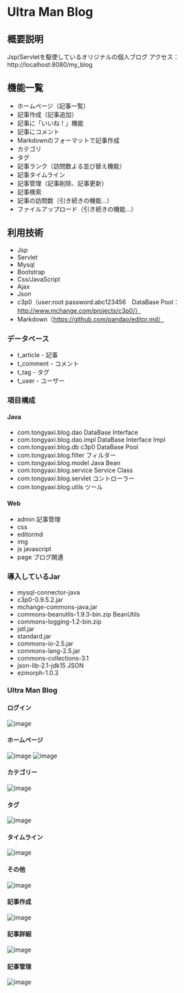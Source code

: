 # Ultra Man Blog

## 概要説明
Jsp/Servletを駆使しているオリジナルの個人ブログ
アクセス：http://localhost:8080/my_blog

## 機能一覧
* ホームページ（記事一覧）
* 記事作成（記事追加）
* 記事に「いいね！」機能
* 記事にコメント
* Markdownのフォーマットで記事作成
* カテゴリ
* タグ
* 記事ランク（訪問数よる並び替え機能）
* 記事タイムライン
* 記事管理（記事削除、記事更新）
* 記事検索
* 記事の訪問数（引き続きの機能...）
* ファイルアップロード（引き続きの機能...）

## 利用技術
* Jsp
* Servlet
* Mysql
* Bootstrap
* Css/JavaScript
* Ajax
* Json
* c3p0（user:root password:abc123456　DataBase Pool：http://www.mchange.com/projects/c3p0/）
* Markdown（https://github.com/pandao/editor.md）


### データベース

* t_article - 記事
* t_comment - コメント
* t_tag - タグ
* t_user - ユーザー

### 項目構成
#### Java

* com.tongyaxi.blog.dao DataBase Interface
* com.tongyaxi.blog.dao.impl DataBase Interface Impl
* com.tongyaxi.blog.db c3p0 DataBase Pool
* com.tongyaxi.blog.filter フィルター
* com.tongyaxi.blog.model Java Bean
* com.tongyaxi.blog.service Service Class
* com.tongyaxi.blog.servlet コントローラー
* com.tongyaxi.blog.utils ツール

#### Web
* admin 記事管理
* css
* editormd 
* img
* js javascript
* page ブログ関連

### 導入しているJar

* mysql-connector-java
* c3p0-0.9.5.2.jar
* mchange-commons-java.jar 
* commons-beanutils-1.9.3-bin.zip  BeanUtils
* commons-logging-1.2-bin.zip
* jstl.jar
* standard.jar 
* commons-io-2.5.jar
* commons-lang-2.5.jar
* commons-collections-3.1
* json-lib-2.1-jdk15 JSON
* ezmorph-1.0.3

### Ultra Man Blog
#### ログイン
![image](https://user-images.githubusercontent.com/32674906/150896361-62d72171-fff6-4fe5-8d38-d1b98cfc5d54.png)

#### ホームページ
![image](https://user-images.githubusercontent.com/32674906/150896438-2a1943d3-8ab3-4ac3-bb26-1771e30d336e.png)
![image](https://user-images.githubusercontent.com/32674906/150896880-a3f9fd63-39a8-445e-8c63-aef933687d54.png)

#### カテゴリー
![image](https://user-images.githubusercontent.com/32674906/150896511-6210292d-9fc1-4a87-bcf7-a5de4a943409.png)

#### タグ
![image](https://user-images.githubusercontent.com/32674906/150896565-fe396e5f-7a68-43aa-ab17-690926469c26.png)

#### タイムライン
![image](https://user-images.githubusercontent.com/32674906/150896581-1dfa8ca0-7754-49c5-9371-ea038d8bd233.png)

#### その他
![image](https://user-images.githubusercontent.com/32674906/150896598-83f1c0a3-18fc-4ea2-8997-11958a980e0b.png)

#### 記事作成
![image](https://user-images.githubusercontent.com/32674906/150896650-62c8e26e-3ad1-48e3-a026-a4502a027b97.png)

#### 記事詳細
![image](https://user-images.githubusercontent.com/32674906/150897277-48aab9aa-2e29-48db-ae1c-620c54c1e716.png)

#### 記事管理
![image](https://user-images.githubusercontent.com/32674906/150896689-627af560-1e2d-4443-9ed6-ed8ea87c00ca.png)
